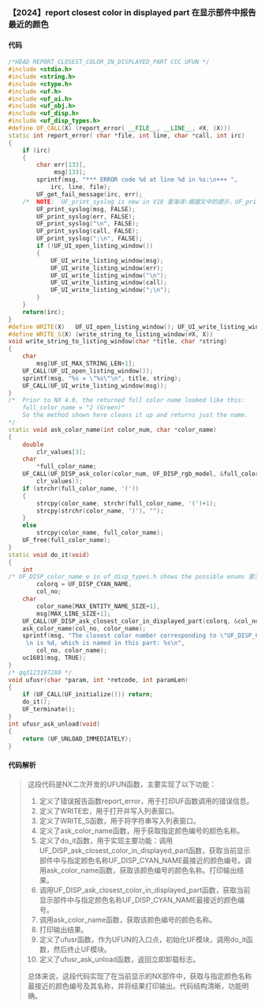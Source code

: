 ### 【2024】report closest color in displayed part 在显示部件中报告最近的颜色

#### 代码

```cpp
/*HEAD REPORT_CLOSEST_COLOR_IN_DISPLAYED_PART CCC UFUN */
#include <stdio.h>
#include <string.h>
#include <ctype.h>
#include <uf.h>
#include <uf_ui.h>
#include <uf_obj.h>
#include <uf_disp.h>
#include <uf_disp_types.h>
#define UF_CALL(X) (report_error( __FILE__, __LINE__, #X, (X)))
static int report_error( char *file, int line, char *call, int irc)
{
    if (irc)
    {
        char err[133],
             msg[133];
        sprintf(msg, "*** ERROR code %d at line %d in %s:\n+++ ",
            irc, line, file);
        UF_get_fail_message(irc, err);
    /*  NOTE:  UF_print_syslog is new in V18 里海译:根据文中的提示，UF_print_syslog 是在 V18 版本中新增的函数。 */
        UF_print_syslog(msg, FALSE);
        UF_print_syslog(err, FALSE);
        UF_print_syslog("\n", FALSE);
        UF_print_syslog(call, FALSE);
        UF_print_syslog(";\n", FALSE);
        if (!UF_UI_open_listing_window())
        {
            UF_UI_write_listing_window(msg);
            UF_UI_write_listing_window(err);
            UF_UI_write_listing_window("\n");
            UF_UI_write_listing_window(call);
            UF_UI_write_listing_window(";\n");
        }
    }
    return(irc);
}
#define WRITE(X)   UF_UI_open_listing_window(); UF_UI_write_listing_window(X)
#define WRITE_S(X) (write_string_to_listing_window(#X, X))
void write_string_to_listing_window(char *title, char *string)
{
    char
        msg[UF_UI_MAX_STRING_LEN+1];
    UF_CALL(UF_UI_open_listing_window());
    sprintf(msg, "%s = \"%s\"\n", title, string);
    UF_CALL(UF_UI_write_listing_window(msg));
}
/*  Prior to NX 4.0, the returned full color name looked like this:
    full_color_name = "2 (Green)"
    So the method shown here cleans it up and returns just the name.
*/
static void ask_color_name(int color_num, char *color_name)
{
    double
        clr_values[3];
    char
        *full_color_name;
    UF_CALL(UF_DISP_ask_color(color_num, UF_DISP_rgb_model, &full_color_name,
        clr_values));
    if (strchr(full_color_name, '('))
    {
        strcpy(color_name, strchr(full_color_name, '(')+1);
        strcpy(strchr(color_name, ')'), "");
    }
    else
        strcpy(color_name, full_color_name);
    UF_free(full_color_name);
}
static void do_it(void)
{
    int
/* UF_DISP_color_name_e in uf_disp_types.h shows the possible enums 里海译:UF_DISP_color_name_e in uf_disp_types.h shows the possible enums. */
        colorq = UF_DISP_CYAN_NAME,
        col_no;
    char
        color_name[MAX_ENTITY_NAME_SIZE+1],
        msg[MAX_LINE_SIZE+1];
    UF_CALL(UF_DISP_ask_closest_color_in_displayed_part(colorq, &col_no));
    ask_color_name(col_no, color_name);
    sprintf(msg, "The closest color number corresponding to \"UF_DISP_CYAN_NAME\",\
     \n is %d, which is named in this part: %s\n",
        col_no, color_name);
    uc1601(msg, TRUE);
}
/* qq3123197280 */
void ufusr(char *param, int *retcode, int paramLen)
{
    if (UF_CALL(UF_initialize())) return;
    do_it();
    UF_terminate();
}
int ufusr_ask_unload(void)
{
    return (UF_UNLOAD_IMMEDIATELY);
}

```

#### 代码解析

> 这段代码是NX二次开发的UFUN函数，主要实现了以下功能：
>
> 1. 定义了错误报告函数report_error，用于打印UF函数调用的错误信息。
> 2. 定义了WRITE宏，用于打开并写入列表窗口。
> 3. 定义了WRITE_S函数，用于将字符串写入列表窗口。
> 4. 定义了ask_color_name函数，用于获取指定颜色编号的颜色名称。
> 5. 定义了do_it函数，用于实现主要功能：调用UF_DISP_ask_closest_color_in_displayed_part函数，获取当前显示部件中与指定颜色名称UF_DISP_CYAN_NAME最接近的颜色编号。调用ask_color_name函数，获取该颜色编号的颜色名称。打印输出结果。
> 6. 调用UF_DISP_ask_closest_color_in_displayed_part函数，获取当前显示部件中与指定颜色名称UF_DISP_CYAN_NAME最接近的颜色编号。
> 7. 调用ask_color_name函数，获取该颜色编号的颜色名称。
> 8. 打印输出结果。
> 9. 定义了ufusr函数，作为UFUN的入口点，初始化UF模块，调用do_it函数，然后终止UF模块。
> 10. 定义了ufusr_ask_unload函数，返回立即卸载标志。
>
> 总体来说，这段代码实现了在当前显示的NX部件中，获取与指定颜色名称最接近的颜色编号及其名称，并将结果打印输出。代码结构清晰，功能明确。
>
